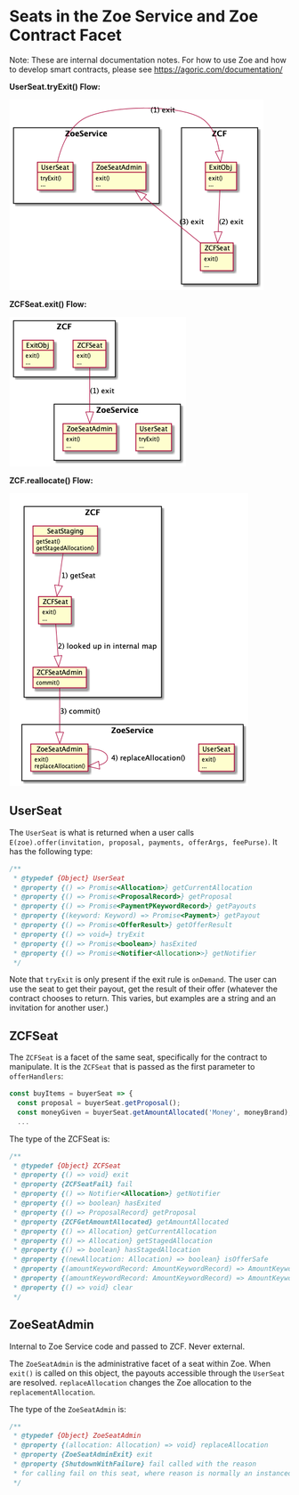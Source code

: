 # Seats in the Zoe Service and Zoe Contract Facet

Note: These are internal documentation notes. For how to use Zoe and
how to develop smart contracts, please see
https://agoric.com/documentation/


__UserSeat.tryExit() Flow:__

![UserSeat Exit Flow](./user-seat-exit-flow.png)

__ZCFSeat.exit() Flow:__

![ZCFSeat Exit Flow](./zcf-seat-exit-flow.png)

__ZCF.reallocate() Flow:__

![ZCF Reallocate Flow](./zcf-reallocate-flow.png)


## UserSeat 

The `UserSeat` is what is returned when a user calls
`E(zoe).offer(invitation, proposal, payments, offerArgs, feePurse)`. It has the following
type:

```js
/**
 * @typedef {Object} UserSeat
 * @property {() => Promise<Allocation>} getCurrentAllocation
 * @property {() => Promise<ProposalRecord>} getProposal
 * @property {() => Promise<PaymentPKeywordRecord>} getPayouts
 * @property {(keyword: Keyword) => Promise<Payment>} getPayout
 * @property {() => Promise<OfferResult>} getOfferResult
 * @property {() => void=} tryExit
 * @property {() => Promise<boolean>} hasExited
 * @property {() => Promise<Notifier<Allocation>>} getNotifier
 */
```

Note that `tryExit` is only present if the exit rule is `onDemand`. The
user can use the seat to get their payout, get the result of their
offer (whatever the contract chooses to return. This varies, but
examples are a string and an invitation for another user.)

## ZCFSeat

The `ZCFSeat` is a facet of the same seat, specifically for the
contract to manipulate. It is the `ZCFSeat` that is passed as the first
parameter to `offerHandlers`:

```js
const buyItems = buyerSeat => {
  const proposal = buyerSeat.getProposal();
  const moneyGiven = buyerSeat.getAmountAllocated('Money', moneyBrand);
  ...
```
The type of the ZCFSeat is:

```js
/**
 * @typedef {Object} ZCFSeat
 * @property {() => void} exit
 * @property {ZCFSeatFail} fail
 * @property {() => Notifier<Allocation>} getNotifier
 * @property {() => boolean} hasExited
 * @property {() => ProposalRecord} getProposal
 * @property {ZCFGetAmountAllocated} getAmountAllocated
 * @property {() => Allocation} getCurrentAllocation
 * @property {() => Allocation} getStagedAllocation
 * @property {() => boolean} hasStagedAllocation
 * @property {(newAllocation: Allocation) => boolean} isOfferSafe
 * @property {(amountKeywordRecord: AmountKeywordRecord) => AmountKeywordRecord} incrementBy
 * @property {(amountKeywordRecord: AmountKeywordRecord) => AmountKeywordRecord} decrementBy
 * @property {() => void} clear
 */
 ```

## ZoeSeatAdmin

Internal to Zoe Service code and passed to ZCF. Never external.

The `ZoeSeatAdmin` is the administrative facet of a seat within Zoe.
When `exit()` is called on this object, the payouts accessible through
the `UserSeat` are resolved. `replaceAllocation` changes the Zoe
allocation to the `replacementAllocation`.

The type of the `ZoeSeatAdmin` is:

```js
/**
 * @typedef {Object} ZoeSeatAdmin
 * @property {(allocation: Allocation) => void} replaceAllocation
 * @property {ZoeSeatAdminExit} exit
 * @property {ShutdownWithFailure} fail called with the reason
 * for calling fail on this seat, where reason is normally an instanceof Error.
 */
 ```
